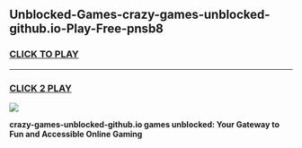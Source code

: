 
## Unblocked-Games-crazy-games-unblocked-github.io-Play-Free-pnsb8
<h3>
<a href="https://premium76.site?title=crazy-games-unblocked-github.io&ref=10A">CLICK TO PLAY</a></h3>
<hr>

<h3>
<a href="https://premium76.site?title=crazy-games-unblocked-github.io&ref=10A">CLICK 2 PLAY</a>
  
</h3>

<a href="https://premium76.site?title=crazy-games-unblocked-github.io&ref=10A"><img src="https://clearcache.store/games.png"></a>


**crazy-games-unblocked-github.io games unblocked: Your Gateway to Fun and Accessible Online Gaming**

